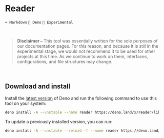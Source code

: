 # Reader

`⌨️ Markdown` `🦕 Deno` `🧪 Experimental`

<br>
 
> **Disclaimer –**
> This tool was essentially written for the sole purposes of our documentation pages. For this reason, and because it is still in the experimental stage, we would not recommend it to be used for other projects at this time. As we continue to work on them, interfaces, configurations, and file structures may change.

<br>

<!--

## Overview

[...]

<br>

-->

## Download and install

Install the [latest version][deno:install-latest-version] of Deno and run the following command to use this tool on your system:

```sh
deno install -A --unstable --name reader https://deno.land/x/reader/lib/index.ts
```

To update a previously installed version, you can run:

```sh
deno install -A --unstable --reload -f --name reader https://deno.land/x/reader/lib/index.ts
```

[deno:install-latest-version]: https://github.com/denoland/deno_install#install-latest-version
